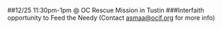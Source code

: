 ##12/25 11:30pm-1pm @ OC Rescue Mission in Tustin
###Interfaith opportunity to Feed the Needy 
(Contact asmaa@ocif.org for more info)
